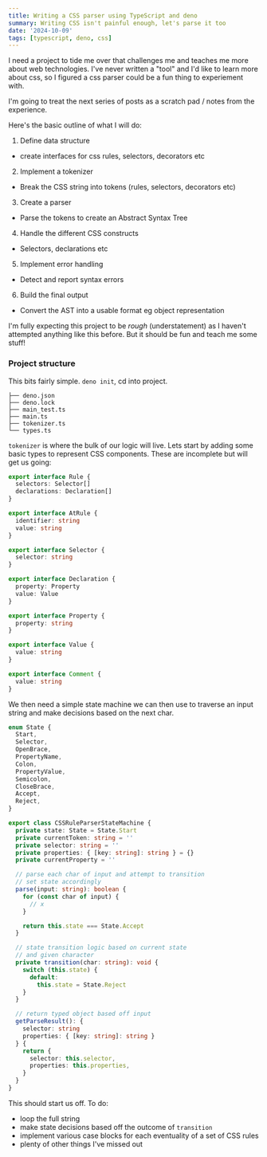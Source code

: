 ```yaml
---
title: Writing a CSS parser using TypeScript and deno
summary: Writing CSS isn't painful enough, let's parse it too
date: '2024-10-09'
tags: [typescript, deno, css]
---
```


I need a project to tide me over that challenges me and teaches me more about web technologies. I've never written a "tool" and I'd like to learn more about css, so I figured a css parser could be a fun thing to experiement with.

I'm going to treat the next series of posts as a scratch pad / notes from the experience.

Here's the basic outline of what I will do:

1. Define data structure

- create interfaces for css rules, selectors, decorators etc

2. Implement a tokenizer

- Break the CSS string into tokens (rules, selectors, decorators etc)

3. Create a parser

- Parse the tokens to create an Abstract Syntax Tree

4. Handle the different CSS constructs

- Selectors, declarations etc

5. Implement error handling

- Detect and report syntax errors

6. Build the final output

- Convert the AST into a usable format eg object representation

I'm fully expecting this project to be _rough_ (understatement) as I haven't attempted anything like this before. But it should be fun and teach me some stuff!

### Project structure

This bits fairly simple. `deno init`, cd into project.

```
├── deno.json
├── deno.lock
├── main_test.ts
├── main.ts
├── tokenizer.ts
└── types.ts
```

`tokenizer` is where the bulk of our logic will live. Lets start by adding some basic types to represent CSS components. These are incomplete but will get us going:

```typescript
export interface Rule {
  selectors: Selector[]
  declarations: Declaration[]
}

export interface AtRule {
  identifier: string
  value: string
}

export interface Selector {
  selector: string
}

export interface Declaration {
  property: Property
  value: Value
}

export interface Property {
  property: string
}

export interface Value {
  value: string
}

export interface Comment {
  value: string
}
```

We then need a simple state machine we can then use to traverse an input string and make decisions based on the next char.

```typescript
enum State {
  Start,
  Selector,
  OpenBrace,
  PropertyName,
  Colon,
  PropertyValue,
  Semicolon,
  CloseBrace,
  Accept,
  Reject,
}

export class CSSRuleParserStateMachine {
  private state: State = State.Start
  private currentToken: string = ''
  private selector: string = ''
  private properties: { [key: string]: string } = {}
  private currentProperty = ''

  // parse each char of input and attempt to transition
  // set state accordingly
  parse(input: string): boolean {
    for (const char of input) {
      // x
    }

    return this.state === State.Accept
  }

  // state transition logic based on current state
  // and given character
  private transition(char: string): void {
    switch (this.state) {
      default:
        this.state = State.Reject
    }
  }

  // return typed object based off input
  getParseResult(): {
    selector: string
    properties: { [key: string]: string }
  } {
    return {
      selector: this.selector,
      properties: this.properties,
    }
  }
}
```

This should start us off. To do:

- loop the full string
- make state decisions based off the outcome of `transition`
- implement various case blocks for each eventuality of a set of CSS rules
- plenty of other things I've missed out
